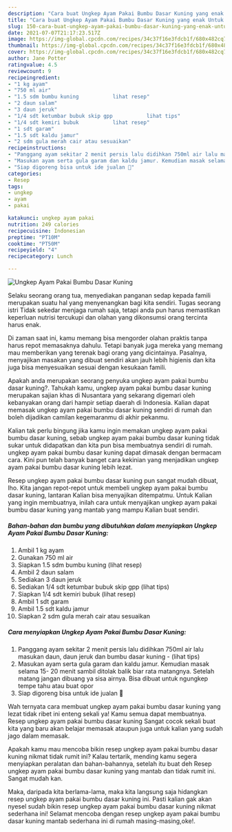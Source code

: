 ```yaml
---
description: "Cara buat Ungkep Ayam Pakai Bumbu Dasar Kuning yang enak Untuk Jualan"
title: "Cara buat Ungkep Ayam Pakai Bumbu Dasar Kuning yang enak Untuk Jualan"
slug: 150-cara-buat-ungkep-ayam-pakai-bumbu-dasar-kuning-yang-enak-untuk-jualan
date: 2021-07-07T21:17:23.517Z
image: https://img-global.cpcdn.com/recipes/34c37f16e3fdcb1f/680x482cq70/ungkep-ayam-pakai-bumbu-dasar-kuning-foto-resep-utama.jpg
thumbnail: https://img-global.cpcdn.com/recipes/34c37f16e3fdcb1f/680x482cq70/ungkep-ayam-pakai-bumbu-dasar-kuning-foto-resep-utama.jpg
cover: https://img-global.cpcdn.com/recipes/34c37f16e3fdcb1f/680x482cq70/ungkep-ayam-pakai-bumbu-dasar-kuning-foto-resep-utama.jpg
author: Jane Potter
ratingvalue: 4.5
reviewcount: 9
recipeingredient:
- "1 kg ayam"
- "750 ml air"
- "1.5 sdm bumbu kuning           lihat resep"
- "2 daun salam"
- "3 daun jeruk"
- "1/4 sdt ketumbar bubuk skip gpp           lihat tips"
- "1/4 sdt kemiri bubuk           lihat resep"
- "1 sdt garam"
- "1.5 sdt kaldu jamur"
- "2 sdm gula merah cair atau sesuaikan"
recipeinstructions:
- "Panggang ayam sekitar 2 menit persis lalu didihkan 750ml air lalu masukan daun, daun jeruk dan bumbu dasar kuning           (lihat tips)"
- "Masukan ayam serta gula garam dan kaldu jamur. Kemudian masak selama 15- 20 menit sambil ditolak balik biar rata matangnya. Setelah matang jangan dibuang ya sisa airnya. Bisa dibuat untuk ngungkep tempe tahu atau buat opor"
- "Siap digoreng bisa untuk ide jualan 🤩"
categories:
- Resep
tags:
- ungkep
- ayam
- pakai

katakunci: ungkep ayam pakai 
nutrition: 249 calories
recipecuisine: Indonesian
preptime: "PT10M"
cooktime: "PT50M"
recipeyield: "4"
recipecategory: Lunch

---
```



![Ungkep Ayam Pakai Bumbu Dasar Kuning](https://img-global.cpcdn.com/recipes/34c37f16e3fdcb1f/680x482cq70/ungkep-ayam-pakai-bumbu-dasar-kuning-foto-resep-utama.jpg)

Selaku seorang orang tua, menyediakan panganan sedap kepada famili merupakan suatu hal yang menyenangkan bagi kita sendiri. Tugas seorang istri Tidak sekedar menjaga rumah saja, tetapi anda pun harus memastikan keperluan nutrisi tercukupi dan olahan yang dikonsumsi orang tercinta harus enak.

Di zaman  saat ini, kamu memang bisa mengorder olahan praktis tanpa harus repot memasaknya dahulu. Tetapi banyak juga mereka yang memang mau memberikan yang terenak bagi orang yang dicintainya. Pasalnya, menyajikan masakan yang dibuat sendiri akan jauh lebih higienis dan kita juga bisa menyesuaikan sesuai dengan kesukaan famili. 



Apakah anda merupakan seorang penyuka ungkep ayam pakai bumbu dasar kuning?. Tahukah kamu, ungkep ayam pakai bumbu dasar kuning merupakan sajian khas di Nusantara yang sekarang digemari oleh kebanyakan orang dari hampir setiap daerah di Indonesia. Kalian dapat memasak ungkep ayam pakai bumbu dasar kuning sendiri di rumah dan boleh dijadikan camilan kegemaranmu di akhir pekanmu.

Kalian tak perlu bingung jika kamu ingin memakan ungkep ayam pakai bumbu dasar kuning, sebab ungkep ayam pakai bumbu dasar kuning tidak sukar untuk didapatkan dan kita pun bisa membuatnya sendiri di rumah. ungkep ayam pakai bumbu dasar kuning dapat dimasak dengan bermacam cara. Kini pun telah banyak banget cara kekinian yang menjadikan ungkep ayam pakai bumbu dasar kuning lebih lezat.

Resep ungkep ayam pakai bumbu dasar kuning pun sangat mudah dibuat, lho. Kita jangan repot-repot untuk membeli ungkep ayam pakai bumbu dasar kuning, lantaran Kalian bisa menyajikan ditempatmu. Untuk Kalian yang ingin membuatnya, inilah cara untuk menyajikan ungkep ayam pakai bumbu dasar kuning yang mantab yang mampu Kalian buat sendiri.

<!--inarticleads1-->

##### Bahan-bahan dan bumbu yang dibutuhkan dalam menyiapkan Ungkep Ayam Pakai Bumbu Dasar Kuning:

1. Ambil 1 kg ayam
1. Gunakan 750 ml air
1. Siapkan 1.5 sdm bumbu kuning           (lihat resep)
1. Ambil 2 daun salam
1. Sediakan 3 daun jeruk
1. Sediakan 1/4 sdt ketumbar bubuk skip gpp           (lihat tips)
1. Siapkan 1/4 sdt kemiri bubuk           (lihat resep)
1. Ambil 1 sdt garam
1. Ambil 1.5 sdt kaldu jamur
1. Siapkan 2 sdm gula merah cair atau sesuaikan




<!--inarticleads2-->

##### Cara menyiapkan Ungkep Ayam Pakai Bumbu Dasar Kuning:

1. Panggang ayam sekitar 2 menit persis lalu didihkan 750ml air lalu masukan daun, daun jeruk dan bumbu dasar kuning -           (lihat tips)
1. Masukan ayam serta gula garam dan kaldu jamur. Kemudian masak selama 15- 20 menit sambil ditolak balik biar rata matangnya. Setelah matang jangan dibuang ya sisa airnya. Bisa dibuat untuk ngungkep tempe tahu atau buat opor
1. Siap digoreng bisa untuk ide jualan 🤩




Wah ternyata cara membuat ungkep ayam pakai bumbu dasar kuning yang lezat tidak ribet ini enteng sekali ya! Kamu semua dapat membuatnya. Resep ungkep ayam pakai bumbu dasar kuning Sangat cocok sekali buat kita yang baru akan belajar memasak ataupun juga untuk kalian yang sudah jago dalam memasak.

Apakah kamu mau mencoba bikin resep ungkep ayam pakai bumbu dasar kuning nikmat tidak rumit ini? Kalau tertarik, mending kamu segera menyiapkan peralatan dan bahan-bahannya, setelah itu buat deh Resep ungkep ayam pakai bumbu dasar kuning yang mantab dan tidak rumit ini. Sangat mudah kan. 

Maka, daripada kita berlama-lama, maka kita langsung saja hidangkan resep ungkep ayam pakai bumbu dasar kuning ini. Pasti kalian gak akan nyesel sudah bikin resep ungkep ayam pakai bumbu dasar kuning nikmat sederhana ini! Selamat mencoba dengan resep ungkep ayam pakai bumbu dasar kuning mantab sederhana ini di rumah masing-masing,oke!.


